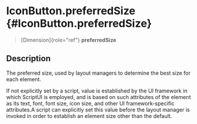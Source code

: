 IconButton.preferredSize {#IconButton.preferredSize}
========================

> [Dimension]{role="ref"} **preferredSize**

Description
-----------

The preferred size, used by layout managers to determine the best size
for each element.

If not explicitly set by a script, value is established by the UI
framework in which ScriptUI is employed, and is based on such attributes
of the element as its text, font, font size, icon size, and other UI
framework-specific attributes.A script can explicitly set this value
before the layout manager is invoked in order to establish an element
size other than the default.
